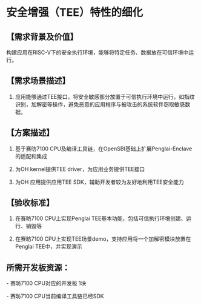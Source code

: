 #  安全增强（TEE）特性的细化

## 【需求背景及价值】

  构建应用在RISC-V下的安全执行环境，能够将特定任务、数据放在可信环境中运行。

## 【需求场景描述】

1. 应用能够通过TEE接口，将安全敏感部分放置于可信执行环境中运行，如指纹识别，加解密等操作，避免恶意的应用程序与被攻击的系统软件窃取敏感数据。

## 【方案描述】 

1. 基于赛昉7100 CPU及编译工具链，在OpenSBI基础上扩展Penglai-Enclave的适配和集成

2. 为OH kernel提供TEE driver，为应用业务提供TEE接口

3. 为OH 应用提供应用TEE SDK，辅助开发者较为友好地利用TEE安全能力

## 【验收标准】

1. 在赛昉7100 CPU上实现Penglai TEE基本功能，包括可信执行环境创建、运行、销毁等

2. 在赛昉7100 CPU上实现TEE场景demo，支持应用将一个加解密模块放置在Penglai TEE中，并实现演示

## **所需开发板资源：**

\- 赛昉7100 CPU对应的开发板 1块

\- 赛昉7100 CPU当前编译工具链已经SDK

